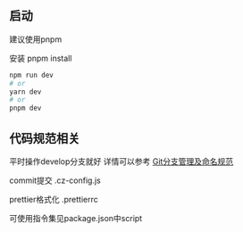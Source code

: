 ## 启动

建议使用pnpm

安装 pnpm install

```bash
npm run dev
# or
yarn dev
# or
pnpm dev
```

## 代码规范相关

平时操作develop分支就好 详情可以参考 [Git分支管理及命名规范](https://juejin.cn/post/6881927622675136520)

commit提交 .cz-config.js

prettier格式化 .prettierrc

可使用指令集见package.json中script
